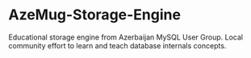 # AzeMug-Storage-Engine
Educational storage engine from Azerbaijan MySQL User Group. Local community effort to learn and teach database internals concepts.
